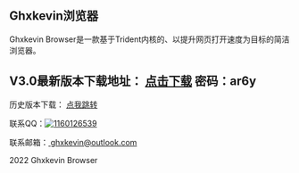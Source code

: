 ## Ghxkevin浏览器

Ghxkevin Browser是一款基于Trident内核的、以提升网页打开速度为目标的简洁浏览器。

## V3.0最新版本下载地址：  <a  href="https://wwz.lanzouf.com/irpZq04tsqha" target="_blank">点击下载</a>      密码：ar6y





历史版本下载：  <a  href="https://ghxkevinbr.mysxl.cn/" target="_blank">点我跳转</a>





联系QQ：<a target="_blank" href="http://wpa.qq.com/msgrd?v=3&uin=&site=qq&menu=yes"><img border="0" src="http://wpa.qq.com/pa?p=2::52" alt="1160126539" title="1160126539"/></a>


联系邮箱：<a href="mailto:ghxkevin@outlook.com"> ghxkevin@<wbr>outlook.com </a>











2022 Ghxkevin Browser
